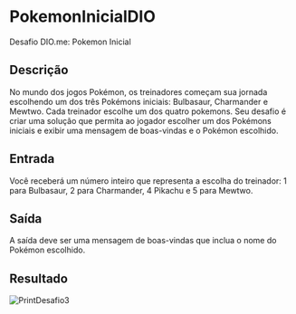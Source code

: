 # PokemonInicialDIO
Desafio DIO.me: Pokemon Inicial

## Descrição
No mundo dos jogos Pokémon, os treinadores começam sua jornada escolhendo um dos três Pokémons iniciais: Bulbasaur, Charmander e Mewtwo. Cada treinador escolhe um dos quatro pokemons. Seu desafio é criar uma solução que permita ao jogador escolher um dos Pokémons iniciais e exibir uma mensagem de boas-vindas e o Pokémon escolhido.

## Entrada
Você receberá um número inteiro que representa a escolha do treinador: 1 para Bulbasaur, 2 para Charmander, 4 Pikachu e 5 para Mewtwo.

## Saída
A saída deve ser uma mensagem de boas-vindas que inclua o nome do Pokémon escolhido.

## Resultado

![PrintDesafio3](https://github.com/user-attachments/assets/f708f5b4-9293-4e09-add2-1846456c01c2)
